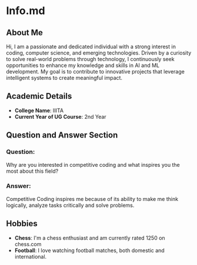 # Info.md

## About Me
Hi, I am a passionate and dedicated individual with a strong interest in coding, computer science, and emerging technologies. Driven by a curiosity to solve real-world problems through technology, I continuously seek opportunities to enhance my knowledge and skills in AI and ML development. My goal is to contribute to innovative projects that leverage intelligent systems to create meaningful impact.

## Academic Details
- **College Name**: IIITA
- **Current Year of UG Course**: 2nd Year  

## Question and Answer Section
### Question:
Why are you interested in competitive coding and what inspires you the most about this field?  

### Answer:
Competitive Coding inspires me because of its ability to make me think logically, analyze tasks critically and solve problems. 

## Hobbies
- **Chess**: I'm a chess enthusiast and am currently rated 1250 on chess.com
- **Football**: I love watching football matches, both domestic and international.
